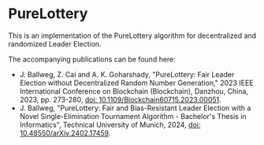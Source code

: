 # PureLottery
This is an implementation of the PureLottery algorithm for decentralized and randomized Leader Election.

The accompanying publications can be found here:
- J. Ballweg, Z. Cai and A. K. Goharshady, "PureLottery: Fair Leader Election without Decentralized Random Number Generation," 2023 IEEE International Conference on Blockchain (Blockchain), Danzhou, China, 2023, pp. 273-280, [doi: 10.1109/Blockchain60715.2023.00051](https://doi.org/10.1109/Blockchain60715.2023.00051).
- J. Ballweg, "PureLottery: Fair and Bias-Resistant Leader Election with a Novel Single-Elimination Tournament Algorithm - Bachelor's Thesis in Informatics", Technical University of Munich, 2024, [doi: 10.48550/arXiv.2402.17459](https://doi.org/10.48550/arXiv.2402.17459).




